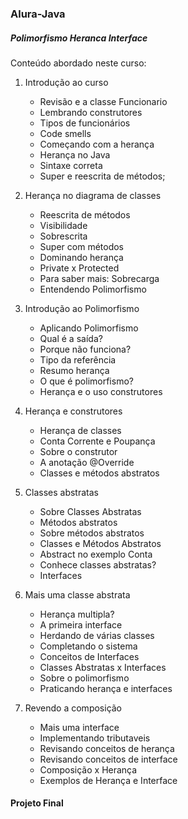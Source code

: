 ### Alura-Java
##### Polimorfismo Heranca Interface

Conteúdo abordado neste curso:

1. Introdução ao curso
   - Revisão e a classe Funcionario
   - Lembrando construtores
   - Tipos de funcionários
   - Code smells
   - Começando com a herança
   - Herança no Java
   - Sintaxe correta
   - Super e reescrita de métodos;
   
2. Herança no diagrama de classes
   - Reescrita de métodos
   - Visibilidade
   - Sobrescrita
   - Super com métodos
   - Dominando herança
   - Private x Protected
   - Para saber mais: Sobrecarga
   - Entendendo Polimorfismo
   
3. Introdução ao Polimorfismo
   - Aplicando Polimorfismo
   - Qual é a saída?
   - Porque não funciona?
   - Tipo da referência
   - Resumo herança
   - O que é polimorfismo?
   - Herança e o uso construtores
   
4. Herança e construtores
   - Herança de classes
   - Conta Corrente e Poupança
   - Sobre o construtor
   - A anotação @Override
   - Classes e métodos abstratos
   
5. Classes abstratas
   - Sobre Classes Abstratas
   - Métodos abstratos
   - Sobre métodos abstratos
   - Classes e Métodos Abstratos
   - Abstract no exemplo Conta
   - Conhece classes abstratas?
   - Interfaces
   
6. Mais uma classe abstrata
   - Herança multipla?
   - A primeira interface
   - Herdando de várias classes
   - Completando o sistema
   - Conceitos de Interfaces
   - Classes Abstratas x Interfaces
   - Sobre o polimorfismo
   - Praticando herança e interfaces
   
7. Revendo a composição
   - Mais uma interface
   - Implementando tributaveis
   - Revisando conceitos de herança
   - Revisando conceitos de interface
   - Composição x Herança
   - Exemplos de Herança e Interface

#### Projeto Final
